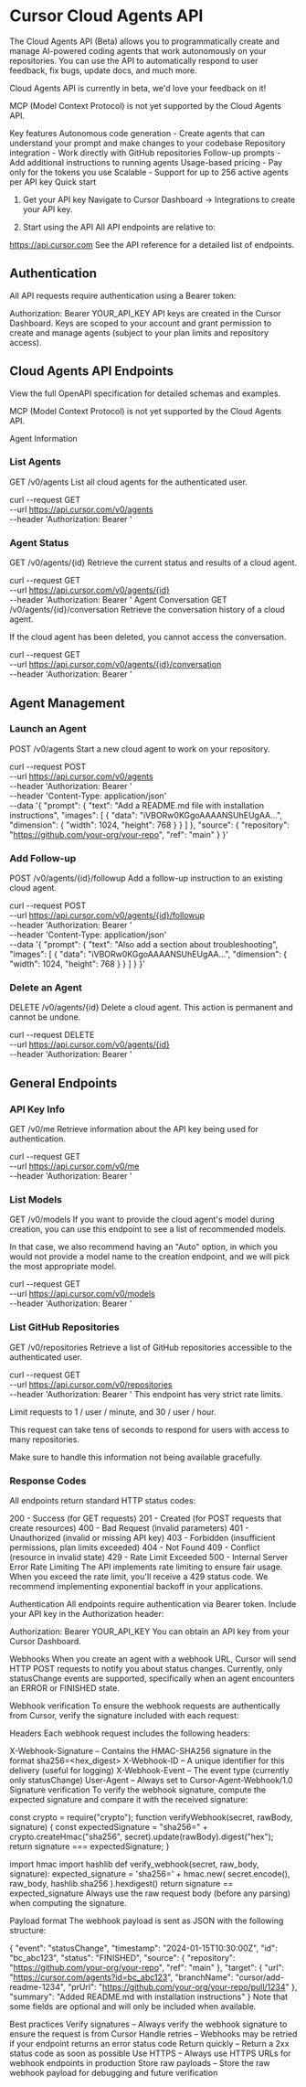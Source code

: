 # Cursor Cloud Agents API
The Cloud Agents API (Beta) allows you to programmatically create and manage AI-powered coding agents that work autonomously on your repositories. You can use the API to automatically respond to user feedback, fix bugs, update docs, and much more.

Cloud Agents API is currently in beta, we'd love your feedback on it!

MCP (Model Context Protocol) is not yet supported by the Cloud Agents API.

Key features
Autonomous code generation - Create agents that can understand your prompt and make changes to your codebase
Repository integration - Work directly with GitHub repositories
Follow-up prompts - Add additional instructions to running agents
Usage-based pricing - Pay only for the tokens you use
Scalable - Support for up to 256 active agents per API key
Quick start
1. Get your API key
Navigate to Cursor Dashboard → Integrations to create your API key.

2. Start using the API
All API endpoints are relative to:


https://api.cursor.com
See the API reference for a detailed list of endpoints.

## Authentication
All API requests require authentication using a Bearer token:


Authorization: Bearer YOUR_API_KEY
API keys are created in the Cursor Dashboard. Keys are scoped to your account and grant permission to create and manage agents (subject to your plan limits and repository access).

## Cloud Agents API Endpoints
View the full OpenAPI specification for detailed schemas and examples.

MCP (Model Context Protocol) is not yet supported by the Cloud Agents API.

Agent Information
### List Agents
GET
/v0/agents
List all cloud agents for the authenticated user.


curl --request GET \
  --url https://api.cursor.com/v0/agents \
  --header 'Authorization: Bearer <token>'


### Agent Status
GET
/v0/agents/{id}
Retrieve the current status and results of a cloud agent.


curl --request GET \
  --url https://api.cursor.com/v0/agents/{id} \
  --header 'Authorization: Bearer <token>'
Agent Conversation
GET
/v0/agents/{id}/conversation
Retrieve the conversation history of a cloud agent.

If the cloud agent has been deleted, you cannot access the conversation.


curl --request GET \
  --url https://api.cursor.com/v0/agents/{id}/conversation \
  --header 'Authorization: Bearer <token>'

## Agent Management

### Launch an Agent
POST
/v0/agents
Start a new cloud agent to work on your repository.


curl --request POST \
  --url https://api.cursor.com/v0/agents \
  --header 'Authorization: Bearer <token>' \
  --header 'Content-Type: application/json' \
  --data '{
  "prompt": {
    "text": "Add a README.md file with installation instructions",
    "images": [
      {
        "data": "iVBORw0KGgoAAAANSUhEUgAA...",
        "dimension": {
          "width": 1024,
          "height": 768
        }
      }
    ]
  },
  "source": {
    "repository": "https://github.com/your-org/your-repo",
    "ref": "main"
  }
}'

### Add Follow-up
POST
/v0/agents/{id}/followup
Add a follow-up instruction to an existing cloud agent.


curl --request POST \
  --url https://api.cursor.com/v0/agents/{id}/followup \
  --header 'Authorization: Bearer <token>' \
  --header 'Content-Type: application/json' \
  --data '{
  "prompt": {
    "text": "Also add a section about troubleshooting",
    "images": [
      {
        "data": "iVBORw0KGgoAAAANSUhEUgAA...",
        "dimension": {
          "width": 1024,
          "height": 768
        }
      }
    ]
  }
}'

### Delete an Agent
DELETE
/v0/agents/{id}
Delete a cloud agent. This action is permanent and cannot be undone.


curl --request DELETE \
  --url https://api.cursor.com/v0/agents/{id} \
  --header 'Authorization: Bearer <token>'

## General Endpoints

### API Key Info
GET
/v0/me
Retrieve information about the API key being used for authentication.


curl --request GET \
  --url https://api.cursor.com/v0/me \
  --header 'Authorization: Bearer <token>'

### List Models
GET
/v0/models
If you want to provide the cloud agent's model during creation, you can use this endpoint to see a list of recommended models.

In that case, we also recommend having an "Auto" option, in which you would not provide a model name to the creation endpoint, and we will pick the most appropriate model.


curl --request GET \
  --url https://api.cursor.com/v0/models \
  --header 'Authorization: Bearer <token>'

### List GitHub Repositories
GET
/v0/repositories
Retrieve a list of GitHub repositories accessible to the authenticated user.


curl --request GET \
  --url https://api.cursor.com/v0/repositories \
  --header 'Authorization: Bearer <token>'
This endpoint has very strict rate limits.

Limit requests to 1 / user / minute, and 30 / user / hour.

This request can take tens of seconds to respond for users with access to many repositories.

Make sure to handle this information not being available gracefully.

### Response Codes
All endpoints return standard HTTP status codes:

200 - Success (for GET requests)
201 - Created (for POST requests that create resources)
400 - Bad Request (invalid parameters)
401 - Unauthorized (invalid or missing API key)
403 - Forbidden (insufficient permissions, plan limits exceeded)
404 - Not Found
409 - Conflict (resource in invalid state)
429 - Rate Limit Exceeded
500 - Internal Server Error
Rate Limiting
The API implements rate limiting to ensure fair usage. When you exceed the rate limit, you'll receive a 429 status code. We recommend implementing exponential backoff in your applications.

Authentication
All endpoints require authentication via Bearer token. Include your API key in the Authorization header:


Authorization: Bearer YOUR_API_KEY
You can obtain an API key from your Cursor Dashboard.

Webhooks
When you create an agent with a webhook URL, Cursor will send HTTP POST requests to notify you about status changes. Currently, only statusChange events are supported, specifically when an agent encounters an ERROR or FINISHED state.

Webhook verification
To ensure the webhook requests are authentically from Cursor, verify the signature included with each request:

Headers
Each webhook request includes the following headers:

X-Webhook-Signature – Contains the HMAC-SHA256 signature in the format sha256=<hex_digest>
X-Webhook-ID – A unique identifier for this delivery (useful for logging)
X-Webhook-Event – The event type (currently only statusChange)
User-Agent – Always set to Cursor-Agent-Webhook/1.0
Signature verification
To verify the webhook signature, compute the expected signature and compare it with the received signature:


const crypto = require("crypto");
function verifyWebhook(secret, rawBody, signature) {
  const expectedSignature =
    "sha256=" +
    crypto.createHmac("sha256", secret).update(rawBody).digest("hex");
  return signature === expectedSignature;
}

import hmac
import hashlib
def verify_webhook(secret, raw_body, signature):
    expected_signature = 'sha256=' + hmac.new(
        secret.encode(),
        raw_body,
        hashlib.sha256
    ).hexdigest()
    return signature == expected_signature
Always use the raw request body (before any parsing) when computing the signature.

Payload format
The webhook payload is sent as JSON with the following structure:


{
  "event": "statusChange",
  "timestamp": "2024-01-15T10:30:00Z",
  "id": "bc_abc123",
  "status": "FINISHED",
  "source": {
    "repository": "https://github.com/your-org/your-repo",
    "ref": "main"
  },
  "target": {
    "url": "https://cursor.com/agents?id=bc_abc123",
    "branchName": "cursor/add-readme-1234",
    "prUrl": "https://github.com/your-org/your-repo/pull/1234"
  },
  "summary": "Added README.md with installation instructions"
}
Note that some fields are optional and will only be included when available.

Best practices
Verify signatures – Always verify the webhook signature to ensure the request is from Cursor
Handle retries – Webhooks may be retried if your endpoint returns an error status code
Return quickly – Return a 2xx status code as soon as possible
Use HTTPS – Always use HTTPS URLs for webhook endpoints in production
Store raw payloads – Store the raw webhook payload for debugging and future verification